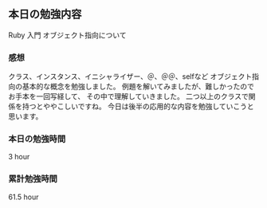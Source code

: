## 本日の勉強内容

Ruby 入門 オブジェクト指向について

### 感想

クラス、インスタンス、イニシャライザー、＠、＠＠、selfなど
オブジェクト指向の基本的な概念を勉強しました。
例題を解いてみましたが、難しかったのでお手本を一回写経して、
その中で理解していきました。
二つ以上のクラスで関係を持つとややこしいですね。
今日は後半の応用的な内容を勉強していこうと思います。

### 本日の勉強時間

3 hour

### 累計勉強時間

61.5 hour